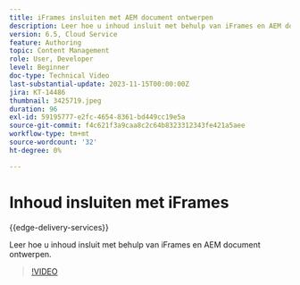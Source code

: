 ```yaml
---
title: iFrames insluiten met AEM document ontwerpen
description: Leer hoe u inhoud insluit met behulp van iFrames en AEM document ontwerpen.
version: 6.5, Cloud Service
feature: Authoring
topic: Content Management
role: User, Developer
level: Beginner
doc-type: Technical Video
last-substantial-update: 2023-11-15T00:00:00Z
jira: KT-14486
thumbnail: 3425719.jpeg
duration: 96
exl-id: 59195777-e2fc-4654-8361-bd449cc19e5a
source-git-commit: f4c621f3a9caa8c2c64b8323312343fe421a5aee
workflow-type: tm+mt
source-wordcount: '32'
ht-degree: 0%

---
```


# Inhoud insluiten met iFrames

{{edge-delivery-services}}

Leer hoe u inhoud insluit met behulp van iFrames en AEM document ontwerpen.

>[!VIDEO](https://video.tv.adobe.com/v/3425719/?learn=on)
